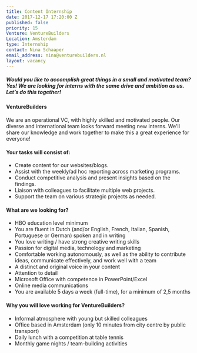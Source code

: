 ```yaml
---
title: Content Internship
date: 2017-12-17 17:20:00 Z
published: false
priority: 15
Venture: VentureBuilders
Location: Amsterdam
type: Internship
contact: Nina Schaaper
email_address: nina@venturebuilders.nl
layout: vacancy
---
```


##### Would you like to accomplish great things in a small and motivated team? Yes! We are looking for interns with the same drive and ambition as us. Let’s do this together!


#### VentureBuilders

We are an operational VC, with highly skilled and motivated people. Our diverse and international team looks forward meeting new interns. We'll share our knowledge and work together to make this a great experience for everyone!


#### Your tasks will consist of:

- Create content for our websites/blogs.
- Assist with the weekly/ad hoc reporting across marketing programs.
- Conduct competitive analysis and present insights based on the findings.
- Liaison with colleagues to facilitate multiple web projects.
- Support the team on various strategic projects as needed.


#### What are we looking for?

- HBO education level minimum
- You are fluent in Dutch (and/or English, French, Italian, Spanish, Portuguese or German) spoken and in writing
- You love writing / have strong creative writing skills
- Passion for digital media, technology and marketing
- Comfortable working autonomously, as well as the ability to contribute ideas, communicate effectively, and work well with a team
- A distinct and original voice in your content
- Attention to detail
- Microsoft Office with competence in PowerPoint/Excel
- Online media communications
- You are available 5 days a week (full-time), for a minimum of 2,5 months


#### Why you will love working for VentureBuilders?

- Informal atmosphere with young but skilled colleagues
- Office based in Amsterdam (only 10 minutes from city centre by public transport)
- Daily lunch with a competition at table tennis
- Monthly game nights / team-building activities
